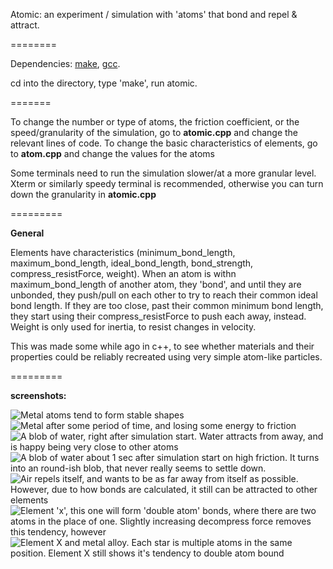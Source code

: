 Atomic: an experiment / simulation with 'atoms' that bond and repel & attract.

========

Dependencies:
[make](http://www.gnu.org/software/make/), [gcc](https://gcc.gnu.org/). 

cd into the directory, type 'make', run atomic.

=======

To change the number or type of atoms, the friction coefficient, or the speed/granularity of the simulation, go to **atomic.cpp** and change the relevant lines of code.
To change the basic characteristics of elements, go to **atom.cpp** and change the values for the atoms

Some terminals need to run the simulation slower/at a more granular level. Xterm or similarly speedy terminal is recommended, otherwise you can turn down the granularity in **atomic.cpp**

=========

**General**

Elements have characteristics (minimum_bond_length, maximum_bond_length, ideal_bond_length, bond_strength, compress_resistForce, weight). When an atom is withn maximum_bond_length of another atom, they 'bond', and until they are unbonded, they push/pull on each other to try to reach their common ideal bond length. If they are too close, past their common minimum bond length, they start using their compress_resistForce to push each away, instead. Weight is only used for inertia, to resist changes in velocity.

This was made some while ago in c++, to see whether materials and their properties could be reliably recreated using very simple atom-like particles. 

=========

**screenshots:**

![Metal atoms tend to form stable shapes](http://i.imgur.com/5f7UeCd.png)
![Metal after some period of time, and losing some energy to friction](http://i.imgur.com/lYJFfJY.png)
![A blob of water, right after simulation start. Water attracts from away, and is happy being very close to other atoms](http://i.imgur.com/P3AX2CR.png)
![A blob of water about 1 sec after simulation start on high friction. It turns into an round-ish blob, that never really seems to settle down.](http://i.imgur.com/zKClHkV.png)
![Air repels itself, and wants to be as far away from itself as possible. However, due to how bonds are calculated, it still can be attracted to other elements](http://i.imgur.com/BV5o0Ds.png)
![Element 'x', this one will form 'double atom' bonds, where there are two atoms in the place of one. Slightly increasing decompress force removes this tendency, however](http://i.imgur.com/zNMCWIi.png)
![Element X and metal alloy. Each star is multiple atoms in the same position. Element X still shows it's tendency to double atom bound](http://i.imgur.com/BsAL9nf.png)